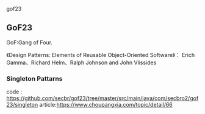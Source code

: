 gof23
## GoF23
GoF:Gang of Four.

《Design Patterns: Elements of Reusable Object-Oriented Software》：
Erich Gamma、Richard Helm、Ralph Johnson and John Vlissides 

### Singleton Pattarns
code : https://github.com/secbr/gof23/tree/master/src/main/java/com/secbro2/gof23/singleton
article:https://www.choupangxia.com/topic/detail/66

